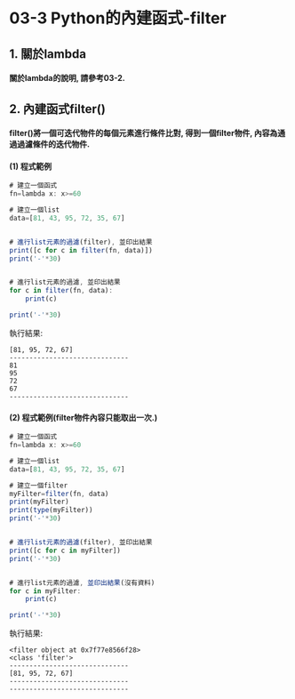 # 03-3 Python的內建函式-filter


## 1. 關於lambda

#### 關於lambda的說明, 請參考03-2. 



## 2. 內建函式filter()

#### filter()將一個可迭代物件的每個元素進行條件比對, 得到一個filter物件, 內容為通過過濾條件的迭代物件. 



#### (1) 程式範例
```javascript
# 建立一個函式
fn=lambda x: x>=60

# 建立一個list
data=[81, 43, 95, 72, 35, 67]


# 進行list元素的過濾(filter), 並印出結果
print([c for c in filter(fn, data)])
print('-'*30)


# 進行list元素的過濾, 並印出結果
for c in filter(fn, data):
    print(c)

print('-'*30)
```

執行結果:
```
[81, 95, 72, 67]
------------------------------
81
95
72
67
------------------------------
```


#### (2) 程式範例(filter物件內容只能取出一次.)
```javascript
# 建立一個函式
fn=lambda x: x>=60

# 建立一個list
data=[81, 43, 95, 72, 35, 67]

# 建立一個filter
myFilter=filter(fn, data)
print(myFilter)
print(type(myFilter))
print('-'*30)


# 進行list元素的過濾(filter), 並印出結果
print([c for c in myFilter])
print('-'*30)


# 進行list元素的過濾, 並印出結果(沒有資料)
for c in myFilter:
    print(c)

print('-'*30)
```

執行結果:
```
<filter object at 0x7f77e8566f28>
<class 'filter'>
------------------------------
[81, 95, 72, 67]
------------------------------
------------------------------
```
